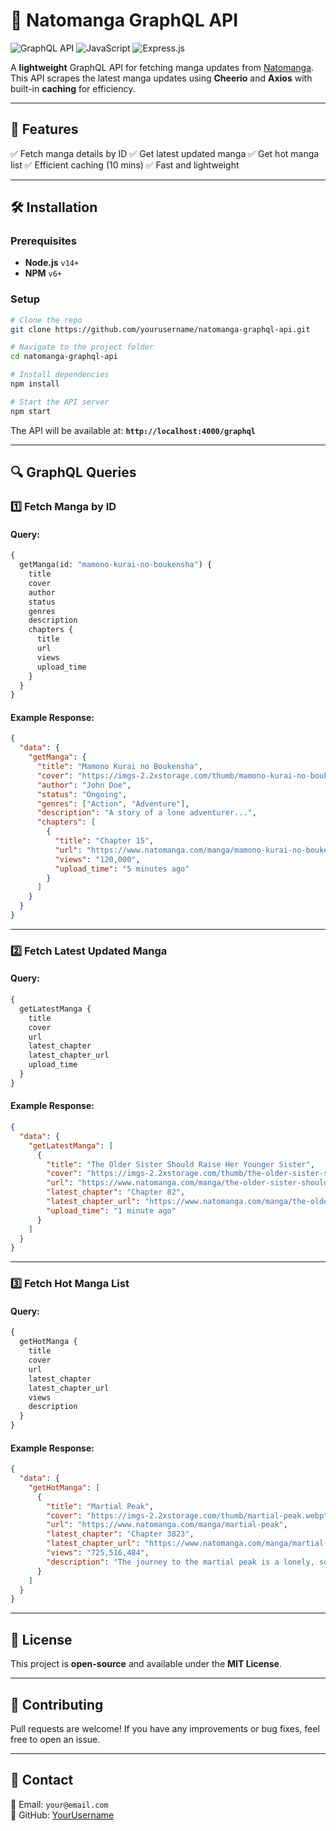 # 📘 Natomanga GraphQL API

![GraphQL API](https://img.shields.io/badge/GraphQL-API-blueviolet?style=for-the-badge&logo=graphql)
![JavaScript](https://img.shields.io/badge/JavaScript-ES6+-yellow?style=for-the-badge&logo=javascript)
![Express.js](https://img.shields.io/badge/Express.js-API-green?style=for-the-badge&logo=express)

A **lightweight** GraphQL API for fetching manga updates from [Natomanga](https://www.natomanga.com). This API scrapes the latest manga updates using **Cheerio** and **Axios** with built-in **caching** for efficiency.

---

## 🚀 Features
✅ Fetch manga details by ID
✅ Get latest updated manga
✅ Get hot manga list
✅ Efficient caching (10 mins)
✅ Fast and lightweight

---

## 🛠 Installation

### **Prerequisites**
- **Node.js** `v14+`
- **NPM** `v6+`

### **Setup**
```bash
# Clone the repo
git clone https://github.com/yourusername/natomanga-graphql-api.git

# Navigate to the project folder
cd natomanga-graphql-api

# Install dependencies
npm install

# Start the API server
npm start
```

The API will be available at: **`http://localhost:4000/graphql`**

---

## 🔍 GraphQL Queries

### **1️⃣ Fetch Manga by ID**
#### **Query:**
```graphql
{
  getManga(id: "mamono-kurai-no-boukensha") {
    title
    cover
    author
    status
    genres
    description
    chapters {
      title
      url
      views
      upload_time
    }
  }
}
```
#### **Example Response:**
```json
{
  "data": {
    "getManga": {
      "title": "Mamono Kurai no Boukensha",
      "cover": "https://imgs-2.2xstorage.com/thumb/mamono-kurai-no-boukensha.webp",
      "author": "John Doe",
      "status": "Ongoing",
      "genres": ["Action", "Adventure"],
      "description": "A story of a lone adventurer...",
      "chapters": [
        {
          "title": "Chapter 15",
          "url": "https://www.natomanga.com/manga/mamono-kurai-no-boukensha/chapter-15",
          "views": "120,000",
          "upload_time": "5 minutes ago"
        }
      ]
    }
  }
}
```

---

### **2️⃣ Fetch Latest Updated Manga**
#### **Query:**
```graphql
{
  getLatestManga {
    title
    cover
    url
    latest_chapter
    latest_chapter_url
    upload_time
  }
}
```
#### **Example Response:**
```json
{
  "data": {
    "getLatestManga": [
      {
        "title": "The Older Sister Should Raise Her Younger Sister",
        "cover": "https://imgs-2.2xstorage.com/thumb/the-older-sister-should-raise-her-younger-sister.webp",
        "url": "https://www.natomanga.com/manga/the-older-sister-should-raise-her-younger-sister",
        "latest_chapter": "Chapter 82",
        "latest_chapter_url": "https://www.natomanga.com/manga/the-older-sister-should-raise-her-younger-sister/chapter-82",
        "upload_time": "1 minute ago"
      }
    ]
  }
}
```

---

### **3️⃣ Fetch Hot Manga List**
#### **Query:**
```graphql
{
  getHotManga {
    title
    cover
    url
    latest_chapter
    latest_chapter_url
    views
    description
  }
}
```
#### **Example Response:**
```json
{
  "data": {
    "getHotManga": [
      {
        "title": "Martial Peak",
        "cover": "https://imgs-2.2xstorage.com/thumb/martial-peak.webp",
        "url": "https://www.natomanga.com/manga/martial-peak",
        "latest_chapter": "Chapter 3823",
        "latest_chapter_url": "https://www.natomanga.com/manga/martial-peak/chapter-3823",
        "views": "725,516,484",
        "description": "The journey to the martial peak is a lonely, solitary and long one..."
      }
    ]
  }
}
```

---

## 📜 License
This project is **open-source** and available under the **MIT License**.

---

## 🤝 Contributing
Pull requests are welcome! If you have any improvements or bug fixes, feel free to open an issue.

---

## 💬 Contact
📧 Email: `your@email.com`  
🐙 GitHub: [YourUsername](https://github.com/yourusername)

